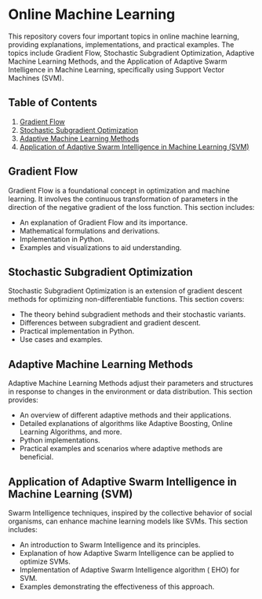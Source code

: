 # Online Machine Learning 

This repository covers four important topics in online machine learning, providing explanations, implementations, and practical examples. The topics include Gradient Flow, Stochastic Subgradient Optimization, Adaptive Machine Learning Methods, and the Application of Adaptive Swarm Intelligence in Machine Learning, specifically using Support Vector Machines (SVM).

## Table of Contents

1. [Gradient Flow](#gradient-flow)
2. [Stochastic Subgradient Optimization](#stochastic-subgradient-optimization)
3. [Adaptive Machine Learning Methods](#adaptive-machine-learning-methods)
4. [Application of Adaptive Swarm Intelligence in Machine Learning (SVM)](#application-of-adaptive-swarm-intelligence-in-machine-learning-svm)

## Gradient Flow

Gradient Flow is a foundational concept in optimization and machine learning. It involves the continuous transformation of parameters in the direction of the negative gradient of the loss function. This section includes:

- An explanation of Gradient Flow and its importance.
- Mathematical formulations and derivations.
- Implementation in Python.
- Examples and visualizations to aid understanding.

## Stochastic Subgradient Optimization

Stochastic Subgradient Optimization is an extension of gradient descent methods for optimizing non-differentiable functions. This section covers:

- The theory behind subgradient methods and their stochastic variants.
- Differences between subgradient and gradient descent.
- Practical implementation in Python.
- Use cases and examples.

## Adaptive Machine Learning Methods

Adaptive Machine Learning Methods adjust their parameters and structures in response to changes in the environment or data distribution. This section provides:

- An overview of different adaptive methods and their applications.
- Detailed explanations of algorithms like Adaptive Boosting, Online Learning Algorithms, and more.
- Python implementations.
- Practical examples and scenarios where adaptive methods are beneficial.

## Application of Adaptive Swarm Intelligence in Machine Learning (SVM)

Swarm Intelligence techniques, inspired by the collective behavior of social organisms, can enhance machine learning models like SVMs. This section includes:

- An introduction to Swarm Intelligence and its principles.
- Explanation of how Adaptive Swarm Intelligence can be applied to optimize SVMs.
- Implementation of Adaptive Swarm Intelligence algorithm ( EHO) for SVM.
- Examples demonstrating the effectiveness of this approach.



